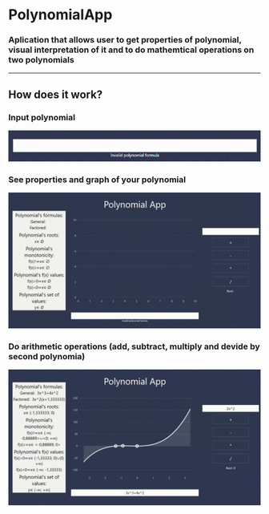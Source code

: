 # PolynomialApp

### Aplication that allows user to get properties of polynomial, visual interpretation of it and to do mathemtical operations on two polynomials

____
## How does it work?

### Input polynomial

![Gif showing ho to input polynomial gif](./input.gif)

### See properties and graph of your polynomial

![gif showing how application show polynomial's properties and math graph](./see-properties-and-graph.gif)

### Do arithmetic operations (add, subtract, multiply and devide by second polynomia)

![Gif showing how you can do arithmetic operations with second polynomial](./do-arithmetic-operations.gif)
